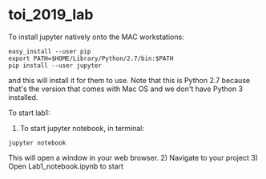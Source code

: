 # toi_2019_lab

To install jupyter natively onto the MAC workstations:
```
easy_install --user pip
export PATH=$HOME/Library/Python/2.7/bin:$PATH
pip install --user jupyter
```
and this will install it for them to use.  Note that this is Python 2.7
because that's the version that comes with Mac OS and we don't have
Python 3 installed.  

To start lab1:
1) To start jupyter notebook, in terminal:
```
jupyter notebook
```
This will open a window in your web browser.
2) Navigate to your project
3) Open Lab1_notebook.ipynb to start
